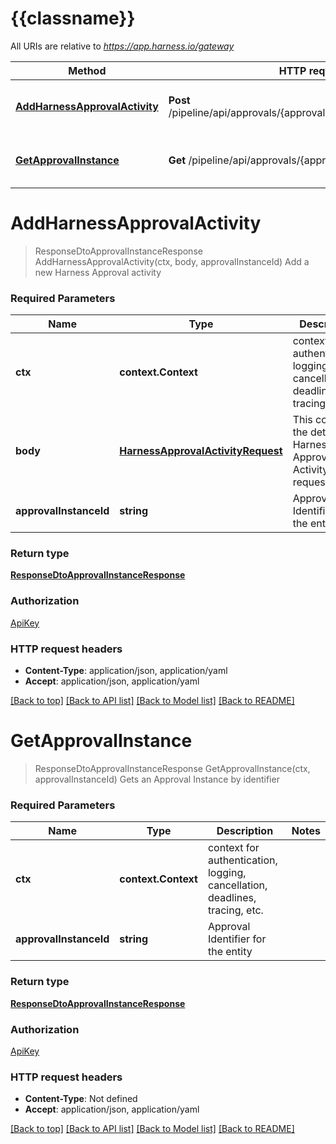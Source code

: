 # {{classname}}

All URIs are relative to *https://app.harness.io/gateway*

Method | HTTP request | Description
------------- | ------------- | -------------
[**AddHarnessApprovalActivity**](ApprovalsApi.md#AddHarnessApprovalActivity) | **Post** /pipeline/api/approvals/{approvalInstanceId}/harness/activity | Add a new Harness Approval activity
[**GetApprovalInstance**](ApprovalsApi.md#GetApprovalInstance) | **Get** /pipeline/api/approvals/{approvalInstanceId} | Gets an Approval Instance by identifier

# **AddHarnessApprovalActivity**
> ResponseDtoApprovalInstanceResponse AddHarnessApprovalActivity(ctx, body, approvalInstanceId)
Add a new Harness Approval activity

### Required Parameters

Name | Type | Description  | Notes
------------- | ------------- | ------------- | -------------
 **ctx** | **context.Context** | context for authentication, logging, cancellation, deadlines, tracing, etc.
  **body** | [**HarnessApprovalActivityRequest**](HarnessApprovalActivityRequest.md)| This contains the details of Harness Approval Activity requested | 
  **approvalInstanceId** | **string**| Approval Identifier for the entity | 

### Return type

[**ResponseDtoApprovalInstanceResponse**](ResponseDTOApprovalInstanceResponse.md)

### Authorization

[ApiKey](../README.md#ApiKey)

### HTTP request headers

 - **Content-Type**: application/json, application/yaml
 - **Accept**: application/json, application/yaml

[[Back to top]](#) [[Back to API list]](../README.md#documentation-for-api-endpoints) [[Back to Model list]](../README.md#documentation-for-models) [[Back to README]](../README.md)

# **GetApprovalInstance**
> ResponseDtoApprovalInstanceResponse GetApprovalInstance(ctx, approvalInstanceId)
Gets an Approval Instance by identifier

### Required Parameters

Name | Type | Description  | Notes
------------- | ------------- | ------------- | -------------
 **ctx** | **context.Context** | context for authentication, logging, cancellation, deadlines, tracing, etc.
  **approvalInstanceId** | **string**| Approval Identifier for the entity | 

### Return type

[**ResponseDtoApprovalInstanceResponse**](ResponseDTOApprovalInstanceResponse.md)

### Authorization

[ApiKey](../README.md#ApiKey)

### HTTP request headers

 - **Content-Type**: Not defined
 - **Accept**: application/json, application/yaml

[[Back to top]](#) [[Back to API list]](../README.md#documentation-for-api-endpoints) [[Back to Model list]](../README.md#documentation-for-models) [[Back to README]](../README.md)

